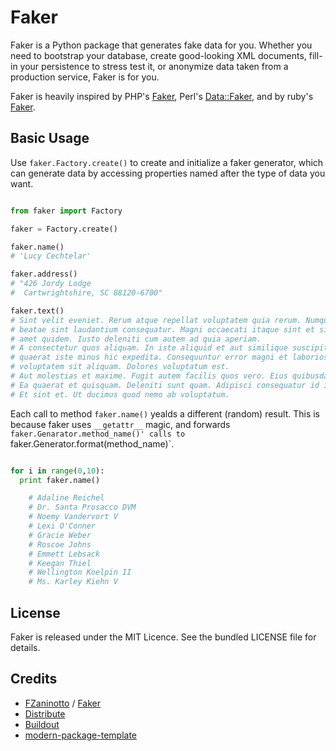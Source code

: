 # Faker #

Faker is a Python package that generates fake data for you. Whether you need to bootstrap your database, create good-looking XML documents, fill-in your persistence to stress test it, or anonymize data taken from a production service, Faker is for you.

Faker is heavily inspired by PHP's [Faker](http://github.com/fzaninotto/Faker), Perl's [Data::Faker](http://search.cpan.org/~jasonk/Data-Faker-0.07/), and by ruby's [Faker](http://faker.rubyforge.org/).

## Basic Usage

Use `faker.Factory.create()` to create and initialize a faker generator, which can generate data by accessing properties named after the type of data you want.

```python

from faker import Factory

faker = Factory.create()

faker.name()
# 'Lucy Cechtelar'

faker.address()
# "426 Jordy Lodge
#  Cartwrightshire, SC 88120-6700"

faker.text()
# Sint velit eveniet. Rerum atque repellat voluptatem quia rerum. Numquam excepturi 
# beatae sint laudantium consequatur. Magni occaecati itaque sint et sit tempore. Nesciunt
# amet quidem. Iusto deleniti cum autem ad quia aperiam.
# A consectetur quos aliquam. In iste aliquid et aut similique suscipit. Consequatur qui 
# quaerat iste minus hic expedita. Consequuntur error magni et laboriosam. Aut aspernatur
# voluptatem sit aliquam. Dolores voluptatum est.
# Aut molestias et maxime. Fugit autem facilis quos vero. Eius quibusdam possimus est.
# Ea quaerat et quisquam. Deleniti sunt quam. Adipisci consequatur id in occaecati. 
# Et sint et. Ut ducimus quod nemo ab voluptatum.
```

Each call to method `faker.name()` yealds a different (random) result. This is because faker uses `__getattr__` magic, and forwards `faker.Genarator.method_name()' calls to `faker.Generator.format(method_name)`.

```python

for i in range(0,10):
  print faker.name()

	# Adaline Reichel
	# Dr. Santa Prosacco DVM
	# Noemy Vandervort V
	# Lexi O'Conner
	# Gracie Weber
	# Roscoe Johns
	# Emmett Lebsack
	# Keegan Thiel
	# Wellington Koelpin II
	# Ms. Karley Kiehn V
```


## License

Faker is released under the MIT Licence. See the bundled LICENSE file for details.


Credits
-------
- [FZaninotto][fzaninotto] / [Faker][faker]
- [Distribute][distribute]
- [Buildout][buildout]
- [modern-package-template][modern-package-template]

[fzaninotto]: https://github.com/fzaninotto  "F.Zaninotto"
[faker]: https://github.com/fzaninotto/Faker "Php faker"
[buildout]: http://www.buildout.org/
[distribute]:  http://pypi.python.org/pypi/distribute
[modern-package-template]: http://pypi.python.org/pypi/modern-package-template
